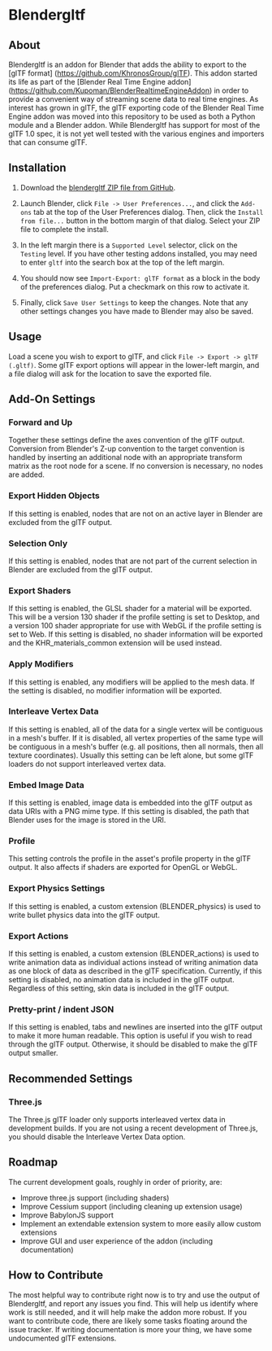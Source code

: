 # Blendergltf

## About

Blendergltf is an addon for Blender that adds the ability to export to the [glTF format]
(https://github.com/KhronosGroup/glTF). This addon started its life as part of the [Blender Real Time
Engine addon] (https://github.com/Kupoman/BlenderRealtimeEngineAddon) in order to provide a
convenient way of streaming scene data to real time  engines. As interest has 
grown in glTF, the glTF exporting code of the Blender Real Time Engine addon was moved 
into this repository to be used as both a Python module and a Blender addon. While
Blendergltf has support for most of the glTF 1.0 spec, it is not yet well tested with
the various engines and importers that can consume glTF.

## Installation

1. Download the [blendergltf ZIP file from GitHub](https://github.com/Kupoman/blendergltf/archive/master.zip).

2. Launch Blender, click `File -> User Preferences...`, and click the `Add-ons` tab
at the top of the User Preferences dialog.  Then, click the `Install from file...`
button in the bottom margin of that dialog.  Select your ZIP file to complete
the install.

3. In the left margin there is a `Supported Level` selector, click on the
`Testing` level.  If you have other testing addons installed, you may need
to enter `gltf` into the search box at the top of the left margin.

4. You should now see `Import-Export: glTF format` as a block in the body of the
preferences dialog.  Put a checkmark on this row to activate it.

5. Finally, click `Save User Settings` to keep the changes.  Note that any other
settings changes you have made to Blender may also be saved.

## Usage

Load a scene you wish to export to glTF, and click `File -> Export -> glTF (.gltf)`.
Some glTF export options will appear in the lower-left margin, and a file dialog
will ask for the location to save the exported file.

## Add-On Settings
### Forward and Up
Together these settings define the axes convention of the glTF output. Conversion
from Blender's Z-up convention to the target convention is handled by inserting
an additional node with an appropriate transform matrix as the root node for a scene.
If no conversion is necessary, no nodes are added.
### Export Hidden Objects
If this setting is enabled, nodes that are not on an active layer in Blender are
excluded from the glTF output.
### Selection Only
If this setting is enabled, nodes that are not part of the current selection in 
Blender are excluded from the glTF output.
### Export Shaders
If this setting is enabled, the GLSL shader for a material will be exported. This
will be a version 130 shader if the profile setting is set to Desktop, and a version
100 shader appropriate for use with WebGL if the profile setting is set to Web.
If this setting is disabled, no shader information will be exported and the
KHR_materials_common extension will be used instead.
### Apply Modifiers
If this setting is enabled, any modifiers will be applied to the mesh data. If the
setting is disabled, no modifier information will be exported.
### Interleave Vertex Data
If this setting is enabled, all of the data for a single vertex will be contiguous
in a mesh's buffer. If it is disabled, all vertex properties of the same type will
be contiguous in a mesh's buffer (e.g. all positions, then all normals, then all
texture coordinates). Usually this setting can be left alone, but some glTF loaders
do not support interleaved vertex data.
### Embed Image Data
If this setting is enabled, image data is embedded into the glTF output as data
URIs with a PNG mime type. If this setting is disabled, the path that Blender
uses for the image is stored in the URI.
### Profile
This setting controls the profile in the asset's profile property in
the glTF output. It also affects if shaders are exported for OpenGL or WebGL.
### Export Physics Settings
If this setting is enabled, a custom extension (BLENDER_physics) is used to write
bullet physics data into the glTF output.
### Export Actions
If this setting is enabled, a custom extension (BLENDER_actions) is used to write
animation data as individual actions instead of writing animation data as one
block of data as described in the glTF specification. Currently, if this setting
is disabled, no animation data is included in the glTF output. Regardless of this
setting, skin data is included in the glTF output.
### Pretty-print / indent JSON
If this setting is enabled, tabs and newlines are inserted into the glTF output
to make it more human readable. This option is useful if you wish to read through
the glTF output. Otherwise, it should be disabled to make the glTF output smaller.

## Recommended Settings
### Three.js
The Three.js glTF loader only supports interleaved vertex data in development builds. If you are not using a recent development of Three.js, you should disable the Interleave Vertex Data option.

## Roadmap

The current development goals, roughly in order of priority, are:
* Improve three.js support (including shaders)
* Improve Cessium support (including cleaning up extension usage)
* Improve BabylonJS support
* Implement an extendable extension system to more easily allow custom extensions
* Improve GUI and user experience of the addon (including documentation)

## How to Contribute
The most helpful way to contribute right now is to try and use the output of 
Blendergltf, and report any issues you find. This will help us identify where work 
is still needed, and it will help make the addon more robust. If you want to
 contribute code, there are likely some tasks floating around the issue tracker. 
If writing documentation is more your thing, we have some undocumented glTF 
extensions.

